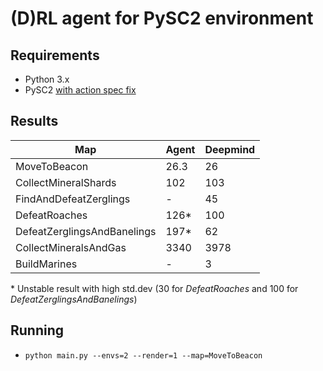 # (D)RL agent for PySC2 environment

## Requirements

* Python 3.x
* PySC2 [with action spec fix](https://github.com/deepmind/pysc2/pull/105)

## Results

Map | Agent | Deepmind
---|---|---
MoveToBeacon | 26.3 | 26
CollectMineralShards | 102 | 103
FindAndDefeatZerglings | - | 45
DefeatRoaches | 126* | 100
DefeatZerglingsAndBanelings | 197* | 62
CollectMineralsAndGas | 3340 | 3978
BuildMarines | - | 3

\* Unstable result with high std.dev (30 for *DefeatRoaches* and 100 for *DefeatZerglingsAndBanelings*)

## Running

* `python main.py --envs=2 --render=1 --map=MoveToBeacon` 